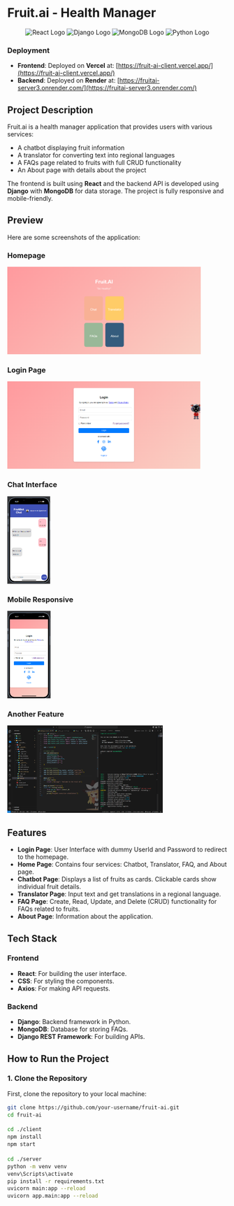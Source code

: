 # Fruit.ai - Health Manager
<p align="center">
  <img src="https://cdn.worldvectorlogo.com/logos/react-2.svg" alt="React Logo" width="100" />
  <img src="https://cdn.worldvectorlogo.com/logos/django.svg" alt="Django Logo" width="100" />
  <img src="https://cdn.worldvectorlogo.com/logos/mongodb-icon-1.svg" alt="MongoDB Logo" width="100" />
  <img src="https://cdn.worldvectorlogo.com/logos/python-5.svg" alt="Python Logo" width="100" />
</p>

### Deployment
- **Frontend**: Deployed on **Vercel** at: [https://fruit-ai-client.vercel.app/](https://fruit-ai-client.vercel.app/)
- **Backend**: Deployed on **Render** at: [https://fruitai-server3.onrender.com/](https://fruitai-server3.onrender.com/)

## Project Description

Fruit.ai is a health manager application that provides users with various services:
- A chatbot displaying fruit information
- A translator for converting text into regional languages
- A FAQs page related to fruits with full CRUD functionality
- An About page with details about the project

The frontend is built using **React** and the backend API is developed using **Django** with **MongoDB** for data storage. The project is fully responsive and mobile-friendly.

## Preview

Here are some screenshots of the application:

### Homepage
<img src="./ux/home.png" height="200px" alt="Chatbot Homepage">

### Login Page
<img src="./ux/login.png" height="200px" alt="Chatbot Login Page">

### Chat Interface
<img src="./ux/chatbot.png" height="200px" alt="Chat Interface">

### Mobile Responsive
<img src="./ux/login-p.png" height="200px" alt="Mobile View">

### Another Feature
<img src="./ux/code.png" height="200px" alt="Another Feature">

## Features

- **Login Page**: User Interface with dummy UserId and Password to redirect to the homepage.
- **Home Page**: Contains four services: Chatbot, Translator, FAQ, and About page.
- **Chatbot Page**: Displays a list of fruits as cards. Clickable cards show individual fruit details.
- **Translator Page**: Input text and get translations in a regional language.
- **FAQ Page**: Create, Read, Update, and Delete (CRUD) functionality for FAQs related to fruits.
- **About Page**: Information about the application.

## Tech Stack

### Frontend
- **React**: For building the user interface.
- **CSS**: For styling the components.
- **Axios**: For making API requests.

### Backend
- **Django**: Backend framework in Python.
- **MongoDB**: Database for storing FAQs.
- **Django REST Framework**: For building APIs.
  

## How to Run the Project
### 1. Clone the Repository
First, clone the repository to your local machine:
```bash
git clone https://github.com/your-username/fruit-ai.git
cd fruit-ai

cd ./client
npm install
npm start

cd ./server
python -m venv venv
venv\Scripts\activate
pip install -r requirements.txt
uvicorn main:app --reload
uvicorn app.main:app --reload

